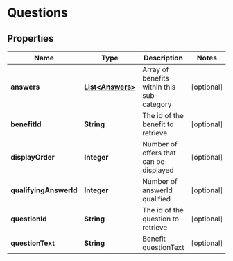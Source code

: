 
# Questions

## Properties
Name | Type | Description | Notes
------------ | ------------- | ------------- | -------------
**answers** | [**List&lt;Answers&gt;**](Answers.md) | Array of benefits within this sub-category |  [optional]
**benefitId** | **String** | The id of the benefit to retrieve |  [optional]
**displayOrder** | **Integer** | Number of offers that can be displayed |  [optional]
**qualifyingAnswerId** | **Integer** | Number of answerId qualified |  [optional]
**questionId** | **String** | The id of the question to retrieve |  [optional]
**questionText** | **String** | Benefit questionText |  [optional]



